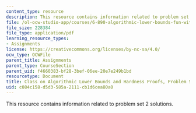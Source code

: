 ```yaml
---
content_type: resource
description: This resource contains information related to problem set 2 solutions.
file: /ol-ocw-studio-app/courses/6-890-algorithmic-lower-bounds-fun-with-hardness-proofs-fall-2014/c084c158d5d3585a2111cb1d6cea80a0_MIT6_890F14_ps2-solutions.pdf
file_size: 228384
file_type: application/pdf
learning_resource_types:
- Assignments
license: https://creativecommons.org/licenses/by-nc-sa/4.0/
ocw_type: OCWFile
parent_title: Assignments
parent_type: CourseSection
parent_uid: f4660383-bf28-3bef-06ee-20e7e249b1bd
resourcetype: Document
title: Class on Algorithmic Lower Bounds and Hardness Proofs, Problem Set 2 Solutions
uid: c084c158-d5d3-585a-2111-cb1d6cea80a0
---
```

This resource contains information related to problem set 2 solutions.